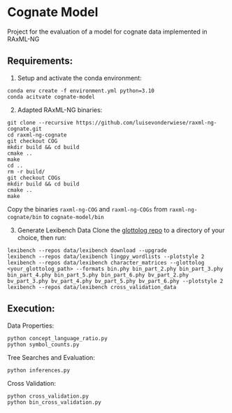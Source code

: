 # Cognate Model
Project for the evaluation of a model for cognate data implemented in RAxML-NG

## Requirements:
1. Setup and activate the conda environment: 
```
conda env create -f environment.yml python=3.10
conda acitvate cognate-model
```
2. Adapted RAxML-NG binaries:
```
git clone --recursive https://github.com/luisevonderwiese/raxml-ng-cognate.git
cd raxml-ng-cognate
git checkout COG
mkdir build && cd build
cmake ..
make
cd ..
rm -r build/
git checkout COGs
mkdir build && cd build
cmake ..
make
```
Copy the binaries `raxml-ng-COG` and `raxml-ng-COGs` from `raxml-ng-cognate/bin` to `cognate-model/bin`

3. Generate Lexibench Data
Clone the [glottolog repo](https://github.com/glottolog/glottolog) to a directory of your choice, then run:
```
lexibench --repos data/lexibench download --upgrade
lexibench --repos data/lexibench lingpy_wordlists --plotstyle 2
lexibench --repos data/lexibench character_matrices --glottolog <your_glottolog_path> --formats bin.phy bin_part_2.phy bin_part_3.phy bin_part_4.phy bin_part_5.phy bin_part_6.phy bv_part_2.phy bv_part_3.phy bv_part_4.phy bv_part_5.phy bv_part_6.phy --plotstyle 2
lexibench --repos data/lexibench cross_validation_data
```

## Execution:
Data Properties:
```
python concept_language_ratio.py
python symbol_counts.py
```
Tree Searches and Evaluation:
```
python inferences.py
```
Cross Validation:
```
python cross_validation.py
python bin_cross_validation.py
``` 
